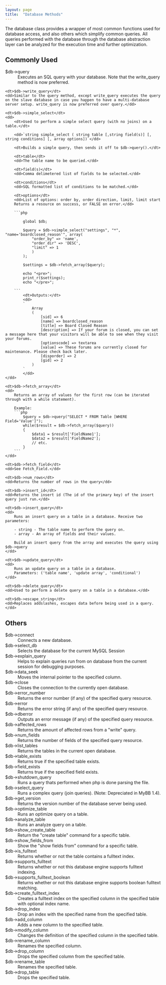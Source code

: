 ```yaml
---
layout: page
title:  "Database Methods"
---
```


The database class provides a wrapper of most common functions used for database access, and also others which simplify common queries. All queries performed with the database through the database abstraction layer can be analyzed for the execution time and further optimization.

## Commonly Used

<dl>
    <dt>$db->query</dt>
    <dd>Executes an SQL query with your database. Note that the write_query method is now preferred.</dd>

    <dt>$db->write_query</dt>
    <dd>Similar to the query method, except write_query executes the query on the slave database in case you happen to have a multi-database server setup. write_query is now preferred over query.</dd>

    <dt>$db->simple_select</dt>
    <dd>
        <dt>Used to perform a simple select query (with no joins) on a table.</dt>
		
        <dd>`string simple_select ( string table [,string field(s)] [, string conditions] [, array options])`</dd>

        <dt>Builds a simple query, then sends it off to $db->query().</dt>

        <dt>table</dt>
        <dd>The table name to be queried.</dd>

        <dt>field(s)</dt>
        <dd>Comma delimetered list of fields to be selected.</dd>

        <dt>conditions</dt>
        <dd>SQL formatted list of conditions to be matched.</dd>

        <dt>options</dt>
        <dd>List of options: order by, order direction, limit, limit start
        Returns a resource on success, or FALSE on error.</dd>

        ```php

            global $db;

            $query = $db->simple_select("settings", "*", "name='boardclosed_reason'", array(
                "order_by" => 'name',
                "order_dir" => 'DESC',
                "limit" => 1
                )
            );

            $settings = $db->fetch_array($query);

            echo "<pre>";
            print_r($settings);
            echo "</pre>";

        ```
            <dt>Outputs:</dt>
			<dd>
			`
                Array
                (
                    [sid] => 6
                    [name] => boardclosed_reason
                    [title] => Board Closed Reason
                    [description] => If your forum is closed, you can set a message here that your visitors will be able to see when they visit your forums.
                    [optionscode] => textarea
                    [value] => These forums are currently closed for maintenance. Please check back later.
                    [disporder] => 2
                    [gid] => 2
                )
            `
			</dd>
    </dd>

    <dt>$db->fetch_array</dt>
    <dd>
        Returns an array of values for the first row (can be iterated through with a while statement).

        Example:
		```php
            $query = $db->query("SELECT * FROM Table [WHERE Field='Value']");
            while($result = $db->fetch_array($query))
            {
                $data1 = $result['FieldName1'];
                $data2 = $result['FieldName2'];
                // etc.
            }
		```
    </dd>

    <dt>$db->fetch_field</dt>
    <dd>See Fetch_Field.</dd>

    <dt>$db->num_rows</dt>
    <dd>Returns the number of rows in the query</dd>

    <dt>$db->insert_id</dt>
    <dd>Returns the insert id (The id of the primary key) of the insert query just run.</dd>

    <dt>$db->insert_query</dt>
    <dd>
        Runs an insert query on a table in a database. Receive two parameters:

        - string - The table name to perform the query on.
        - array - An array of fields and their values.

        Build an insert query from the array and executes the query using $db->query
    </dd>

    <dt>$db->update_query</dt>
    <dd>
        Runs an update query on a table in a database.
        Parameters: ('table name', 'update array', 'conditional')
    </dd>

    <dt>$db->delete_query</dt>
    <dd>Used to perform a delete query on a table in a database.</dd>

    <dt>$db->escape_string</dt>
    <dd>Replaces addslashes, escapes data before being used in a query.</dd>
</dl>

## Others

<dt>$db->connect</dt>
<dd>Connects a new database.</dd>

<dt>$db->select_db</dt>
<dd>Selects the database for the current MySQL Session</dd>

<dt>$db->explain_query</dt>
<dd>Helps to explain queries run from on database from the current session for debugging purposes.</dd>

<dt>$db->data_seek</dt>
<dd>Moves the internal pointer to the specified column.</dd>

<dt>$db->close</dt>
<dd>Closes the connection to the currently open database.</dd>

<dt>$db->error_number</dt>
<dd>Returns the error number (if any) of the specified query resource.</dd>

<dt>$db->error</dt>
<dd>Returns the error string (if any) of the specified query resource.</dd>

<dt>$db->dberror</dt>
<dd>Outputs an error message (if any) of the specified query resource.</dd>

<dt>$db->affected_rows</dt>
<dd>Returns the amount of affected rows from a "write" query.</dd>

<dt>$db->num_fields</dt>
<dd>Returns the number of fields of the specified query resource.</dd>

<dt>$db->list_tables</dt>
<dd>Returns the tables in the current open database.</dd>

<dt>$db->table_exists</dt>
<dd>Returns true if the specified table exists.</dd>

<dt>$db->field_exists</dt>
<dd>Returns true if the specified field exists.</dd>

<dt>$db->shutdown_query</dt>
<dd>Runs a query thats performed when php is done parsing the file.</dd>

<dt>$db->select_query</dt>
<dd>Runs a complex query (join queries). (Note: Depreciated in MyBB 1.4).</dd>

<dt>$db->get_version</dt>
<dd>Returns the version number of the database server being used.</dd>

<dt>$db->optimize_table</dt>
<dd>Runs an optimize query on a table.</dd>

<dt>$db->analyze_table</dt>
<dd>Runs an analyze query on a table.</dd>

<dt>$db->show_create_table</dt>
<dd>Return the "create table" command for a specific table.</dd>

<dt>$db->show_fields_from</dt>
<dd>Show the "show fields from" command for a specific table.</dd>

<dt>$db->is_fulltext</dt>
<dd>Returns whether or not the table contains a fulltext index.</dd>

<dt>$db->supports_fulltext</dt>
<dd>Returns whether or not this database engine supports fulltext indexing.</dd>

<dt>$db->supports_fulltext_boolean</dt>
<dd>Returns whether or not this database engine supports boolean fulltext matching.</dd>

<dt>$db->create_fulltext_index</dt>
<dd>Creates a fulltext index on the specified column in the specified table with optional index name.</dd>

<dt>$db->drop_index</dt>
<dd>Drop an index with the specified name from the specified table.</dd>

<dt>$db->add_column</dt>
<dd>Adds a new column to the specified table.</dd>

<dt>$db->modify_column</dt>
<dd>Changes the definition of the specified column in the specified table.</dd>

<dt>$db->rename_column</dt>
<dd>Renames the specified column.</dd>

<dt>$db->drop_column</dt>
<dd>Drops the specified column from the specified table.</dd>

<dt>$db->rename_table</dt>
<dd>Renames the specified table.</dd>

<dt>$db->drop_table</dt>
<dd>Drops the specified table.</dd>